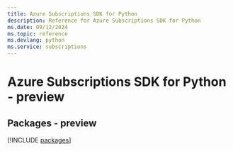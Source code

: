 ```yaml
---
title: Azure Subscriptions SDK for Python
description: Reference for Azure Subscriptions SDK for Python
ms.date: 09/12/2024
ms.topic: reference
ms.devlang: python
ms.service: subscriptions
---
```

# Azure Subscriptions SDK for Python - preview
## Packages - preview
[!INCLUDE [packages](subscriptions-index.md)]